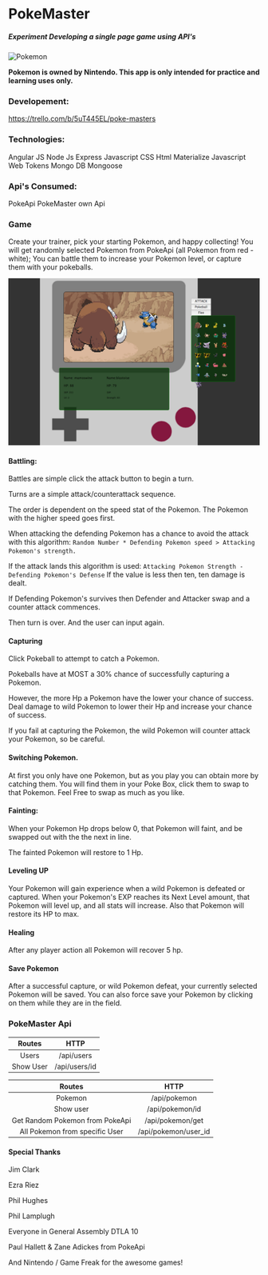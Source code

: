 # PokeMaster

##### Experiment Developing a single page game using API's
![Pokemon](http://2.bp.blogspot.com/-j_GR1Tq5tP0/VbY3ueWy4qI/AAAAAAAAIvE/wCjca8TaU6g/s1600/Logo%2BPokemon.png)

__Pokemon is owned by Nintendo. This app is only intended for practice and learning uses only.__

### Developement:

https://trello.com/b/5uT445EL/poke-masters

### Technologies:

Angular JS
Node Js
Express
Javascript
CSS
Html
Materialize
Javascript Web Tokens
Mongo DB
Mongoose

### Api's Consumed:

PokeApi
PokeMaster own Api

### Game

Create your trainer, pick your starting Pokemon, and happy collecting!
You will get randomly selected Pokemon from PokeApi (all Pokemon from red - white);
You can battle them to increase your Pokemon level, or capture them with your pokeballs.

![Screen](https://raw.githubusercontent.com/Ishmaru/pokemaster/master/Screen%20Shot%202016-07-22%20at%209.43.04%20AM.png)

#### Battling:
Battles are simple click the attack button to begin a turn.

Turns are a simple attack/counterattack sequence.

The order is dependent on the speed stat of the Pokemon.
The Pokemon with the higher speed goes first.

When attacking the defending Pokemon has a chance to avoid the attack with this algorithm:
 ```Random Number * Defending Pokemon speed > Attacking Pokemon's strength.```

If the attack lands this algorithm is used: 
```Attacking Pokemon Strength - Defending Pokemon's Defense```
If the value is less then ten, ten damage is dealt.

If Defending Pokemon's survives then Defender and Attacker swap and a counter attack commences.

Then turn is over. And the user can input again.

#### Capturing

Click Pokeball to attempt to catch a Pokemon.

Pokeballs have at MOST a 30% chance of successfully capturing a Pokemon.

However, the more Hp a Pokemon have the lower your chance of success. Deal damage to wild Pokemon to lower their Hp and increase your chance of success.

If you fail at capturing the Pokemon, the wild Pokemon will counter attack your Pokemon, so be careful.

#### Switching Pokemon.

At first you only have one Pokemon, but as you play you can obtain more by catching them. You will find them in your Poke Box, click them to swap to that Pokemon. Feel Free to swap as much as you like.

#### Fainting:

When your Pokemon Hp drops below 0, that Pokemon will faint, and be swapped out with the the next in line.

The fainted Pokemon will restore to 1 Hp.

#### Leveling UP

Your Pokemon will gain experience when a wild Pokemon is defeated or captured. When your Pokemon's EXP reaches its Next Level amount, that Pokemon will level up, and all stats will increase. Also that Pokemon will restore its HP to max.

#### Healing
After any player action all Pokemon will recover 5 hp. 

#### Save Pokemon
After a successful capture, or wild Pokemon defeat, your currently selected Pokemon will be saved.
You can also force save your Pokemon by clicking on them while they are in the field.

### PokeMaster Api

|Routes|HTTP|
|:--:|:--:|
|Users|/api/users|
|Show User|/api/users/id|

|Routes|HTTP|
|:--:|:--:|
|Pokemon|/api/pokemon|
|Show user|/api/pokemon/id|
|Get Random Pokemon from PokeApi|/api/pokemon/get|
|All Pokemon from specific User|/api/pokemon/user_id|

#### Special Thanks

Jim Clark

Ezra Riez

Phil Hughes

Phil Lamplugh

Everyone in General Assembly DTLA 10

Paul Hallett & Zane Adickes from PokeApi

And Nintendo / Game Freak for the awesome games!
